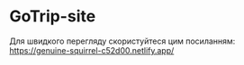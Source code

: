# GoTrip-site
Для швидкого перегляду скористуйтеся цим посиланням: https://genuine-squirrel-c52d00.netlify.app/
